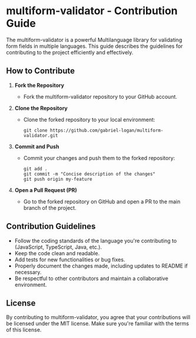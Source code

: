 # multiform-validator - Contribution Guide

The multiform-validator is a powerful Multilanguage library for validating form fields in multiple languages. This guide describes the guidelines for contributing to the project efficiently and effectively.

## How to Contribute

1. **Fork the Repository**
   - Fork the multiform-validator repository to your GitHub account.

2. **Clone the Repository**
   - Clone the forked repository to your local environment:
     ```
     git clone https://github.com/gabriel-logan/multiform-validator.git
     ```
     
4. **Commit and Push**
   - Commit your changes and push them to the forked repository:
     ```
     git add .
     git commit -m "Concise description of the changes"
     git push origin my-feature
     ```

5. **Open a Pull Request (PR)**
   - Go to the forked repository on GitHub and open a PR to the main branch of the project.

## Contribution Guidelines

- Follow the coding standards of the language you're contributing to (JavaScript, TypeScript, Java, etc.).
- Keep the code clean and readable.
- Add tests for new functionalities or bug fixes.
- Properly document the changes made, including updates to README if necessary.
- Be respectful to other contributors and maintain a collaborative environment.

## License

By contributing to multiform-validator, you agree that your contributions will be licensed under the MIT license. Make sure you're familiar with the terms of this license.
